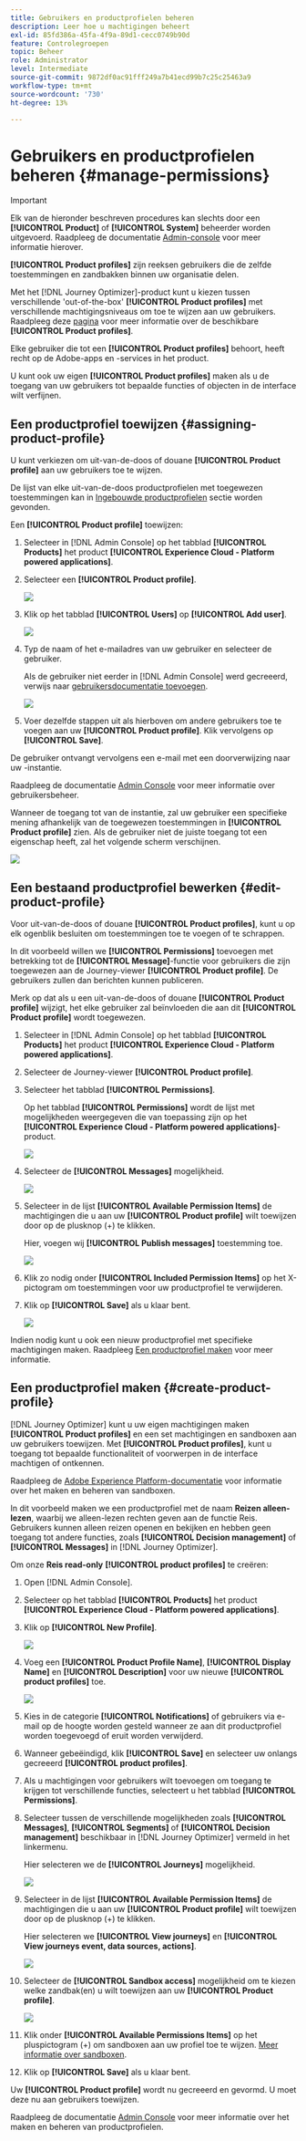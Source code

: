 ```yaml
---
title: Gebruikers en productprofielen beheren
description: Leer hoe u machtigingen beheert
exl-id: 85fd386a-45fa-4f9a-89d1-cecc0749b90d
feature: Controlegroepen
topic: Beheer
role: Administrator
level: Intermediate
source-git-commit: 9872df0ac91fff249a7b41ecd99b7c25c25463a9
workflow-type: tm+mt
source-wordcount: '730'
ht-degree: 13%

---
```


# Gebruikers en productprofielen beheren {#manage-permissions}

>[!IMPORTANT]
>
> Elk van de hieronder beschreven procedures kan slechts door een **[!UICONTROL Product]** of **[!UICONTROL System]** beheerder worden uitgevoerd. Raadpleeg de documentatie [Admin-console](https://helpx.adobe.com/enterprise/admin-guide.html/enterprise/using/admin-roles.ug.html) voor meer informatie hierover.

**[!UICONTROL Product profiles]** zijn reeksen gebruikers die de zelfde toestemmingen en zandbakken binnen uw organisatie delen.

Met het [!DNL Journey Optimizer]-product kunt u kiezen tussen verschillende &#39;out-of-the-box&#39; **[!UICONTROL Product profiles]** met verschillende machtigingsniveaus om toe te wijzen aan uw gebruikers. Raadpleeg deze [pagina](ootb-product-profiles.md) voor meer informatie over de beschikbare **[!UICONTROL Product profiles]**.

Elke gebruiker die tot een **[!UICONTROL Product profiles]** behoort, heeft recht op de Adobe-apps en -services in het product.

U kunt ook uw eigen **[!UICONTROL Product profiles]** maken als u de toegang van uw gebruikers tot bepaalde functies of objecten in de interface wilt verfijnen.

## Een productprofiel toewijzen {#assigning-product-profile}

U kunt verkiezen om uit-van-de-doos of douane **[!UICONTROL Product profile]** aan uw gebruikers toe te wijzen.

De lijst van elke uit-van-de-doos productprofielen met toegewezen toestemmingen kan in [Ingebouwde productprofielen](ootb-product-profiles.md) sectie worden gevonden.

Een **[!UICONTROL Product profile]** toewijzen:

1. Selecteer in [!DNL Admin Console] op het tabblad **[!UICONTROL Products]** het product **[!UICONTROL Experience Cloud - Platform powered applications]**.

1. Selecteer een **[!UICONTROL Product profile]**.

   ![](../assets/access_control_2.png)

1. Klik op het tabblad **[!UICONTROL Users]** op **[!UICONTROL Add user]**.

   ![](../assets/access_control_3.png)

1. Typ de naam of het e-mailadres van uw gebruiker en selecteer de gebruiker.

   Als de gebruiker niet eerder in [!DNL Admin Console] werd gecreeerd, verwijs naar [gebruikersdocumentatie toevoegen](https://helpx.adobe.com/enterprise/admin-guide.html/enterprise/using/manage-users-individually.ug.html#add-users).

   ![](../assets/access_control_4.png)

1. Voer dezelfde stappen uit als hierboven om andere gebruikers toe te voegen aan uw **[!UICONTROL Product profile]**. Klik vervolgens op **[!UICONTROL Save]**.

De gebruiker ontvangt vervolgens een e-mail met een doorverwijzing naar uw -instantie.

Raadpleeg de documentatie [Admin Console](https://helpx.adobe.com/enterprise/admin-guide.html/enterprise/using/manage-users-individually.ug.html) voor meer informatie over gebruikersbeheer.

Wanneer de toegang tot van de instantie, zal uw gebruiker een specifieke mening afhankelijk van de toegewezen toestemmingen in **[!UICONTROL Product profile]** zien. Als de gebruiker niet de juiste toegang tot een eigenschap heeft, zal het volgende scherm verschijnen.

![](../assets/access_control_1.png)

## Een bestaand productprofiel bewerken {#edit-product-profile}

Voor uit-van-de-doos of douane **[!UICONTROL Product profiles]**, kunt u op elk ogenblik besluiten om toestemmingen toe te voegen of te schrappen.

In dit voorbeeld willen we **[!UICONTROL Permissions]** toevoegen met betrekking tot de **[!UICONTROL Message]**-functie voor gebruikers die zijn toegewezen aan de Journey-viewer **[!UICONTROL Product profile]**. De gebruikers zullen dan berichten kunnen publiceren.

Merk op dat als u een uit-van-de-doos of douane **[!UICONTROL Product profile]** wijzigt, het elke gebruiker zal beïnvloeden die aan dit **[!UICONTROL Product profile]** wordt toegewezen.

1. Selecteer in [!DNL Admin Console] op het tabblad **[!UICONTROL Products]** het product **[!UICONTROL Experience Cloud - Platform powered applications]**.

1. Selecteer de Journey-viewer **[!UICONTROL Product profile]**.

1. Selecteer het tabblad **[!UICONTROL Permissions]**. 

   Op het tabblad **[!UICONTROL Permissions]** wordt de lijst met mogelijkheden weergegeven die van toepassing zijn op het **[!UICONTROL Experience Cloud - Platform powered applications]**-product.

   ![](../assets/access_control_5.png)

1. Selecteer de **[!UICONTROL Messages]** mogelijkheid.

   ![](../assets/access_control_6.png)

1. Selecteer in de lijst **[!UICONTROL Available Permission Items]** de machtigingen die u aan uw **[!UICONTROL Product profile]** wilt toewijzen door op de plusknop (+) te klikken.

   Hier, voegen wij **[!UICONTROL Publish messages]** toestemming toe.

   ![](../assets/access_control_7.png)

1. Klik zo nodig onder **[!UICONTROL Included Permission Items]** op het X-pictogram om toestemmingen voor uw productprofiel te verwijderen.

1. Klik op **[!UICONTROL Save]** als u klaar bent.

   ![](../assets/access_control_8.png)

Indien nodig kunt u ook een nieuw productprofiel met specifieke machtigingen maken. Raadpleeg [Een productprofiel maken](#create-product-profile) voor meer informatie.

## Een productprofiel maken {#create-product-profile}

[!DNL Journey Optimizer] kunt u uw eigen machtigingen maken  **[!UICONTROL Product profiles]** en een set machtigingen en sandboxen aan uw gebruikers toewijzen. Met **[!UICONTROL Product profiles]**, kunt u toegang tot bepaalde functionaliteit of voorwerpen in de interface machtigen of ontkennen.

Raadpleeg de [Adobe Experience Platform-documentatie](https://experienceleague.adobe.com/docs/experience-platform/sandbox/ui/user-guide.html) voor informatie over het maken en beheren van sandboxen.

In dit voorbeeld maken we een productprofiel met de naam **Reizen alleen-lezen**, waarbij we alleen-lezen rechten geven aan de functie Reis. Gebruikers kunnen alleen reizen openen en bekijken en hebben geen toegang tot andere functies, zoals **[!UICONTROL Decision management]** of **[!UICONTROL Messages]** in [!DNL Journey Optimizer].

Om onze **Reis read-only** **[!UICONTROL product profiles]** te creëren:

1. Open [!DNL Admin Console].

1. Selecteer op het tabblad **[!UICONTROL Products]** het product **[!UICONTROL Experience Cloud - Platform powered applications]**.

1. Klik op **[!UICONTROL New Profile]**.

   ![](../assets/access_control_9.png)

1. Voeg een **[!UICONTROL Product Profile Name]**, **[!UICONTROL Display Name]** en **[!UICONTROL Description]** voor uw nieuwe **[!UICONTROL product profiles]** toe.

   ![](../assets/access_control_10.png)

1. Kies in de categorie **[!UICONTROL Notifications]** of gebruikers via e-mail op de hoogte worden gesteld wanneer ze aan dit productprofiel worden toegevoegd of eruit worden verwijderd.

1. Wanneer gebeëindigd, klik **[!UICONTROL Save]** en selecteer uw onlangs gecreeerd **[!UICONTROL product profiles]**.

1. Als u machtigingen voor gebruikers wilt toevoegen om toegang te krijgen tot verschillende functies, selecteert u het tabblad **[!UICONTROL Permissions]**.

1. Selecteer tussen de verschillende mogelijkheden zoals **[!UICONTROL Messages]**, **[!UICONTROL Segments]** of **[!UICONTROL Decision management]** beschikbaar in [!DNL Journey Optimizer] vermeld in het linkermenu.

   Hier selecteren we de **[!UICONTROL Journeys]** mogelijkheid.

   ![](../assets/access_control_11.png)

1. Selecteer in de lijst **[!UICONTROL Available Permission Items]** de machtigingen die u aan uw **[!UICONTROL Product profile]** wilt toewijzen door op de plusknop (+) te klikken.

   Hier selecteren we **[!UICONTROL View journeys]** en **[!UICONTROL View journeys event, data sources, actions]**.

   ![](../assets/access_control_12.png)

1. Selecteer de **[!UICONTROL Sandbox access]** mogelijkheid om te kiezen welke zandbak(en) u wilt toewijzen aan uw **[!UICONTROL Product profile]**.

   ![](../assets/access_control_13.png)

1. Klik onder **[!UICONTROL Available Permissions Items]** op het pluspictogram (+) om sandboxen aan uw profiel toe te wijzen. [Meer informatie over sandboxen](https://experienceleague.adobe.com/docs/experience-platform/sandbox/home.html).

1. Klik op **[!UICONTROL Save]** als u klaar bent.

Uw **[!UICONTROL Product profile]** wordt nu gecreeerd en gevormd. U moet deze nu aan gebruikers toewijzen.

Raadpleeg de documentatie [Admin Console](https://helpx.adobe.com/enterprise/admin-guide.html/enterprise/using/manage-product-profiles.ug.html) voor meer informatie over het maken en beheren van productprofielen.
